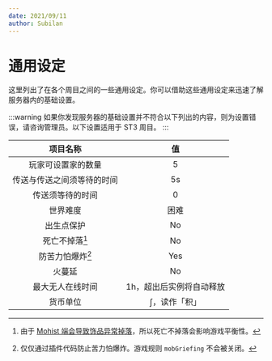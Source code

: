 ```yaml
---
date: 2021/09/11
author: Subilan
---
```


# 通用设定

这里列出了在各个周目之间的一些通用设定。你可以借助这些通用设定来迅速了解服务器内的基础设置。

:::warning
如果你发现服务器的基础设置并不符合以下列出的内容，则为设置错误，请咨询管理员。以下设置适用于 ST3 周目。
:::

|项目名称|值|
|:-:|:-:|
|玩家可设置家的数量|5|
|传送与传送之间须等待的时间|5s|
|传送须等待的时间|0|
|世界难度|困难|
|出生点保护|No|
|死亡不掉落[^1]|No|
|防苦力怕爆炸[^2]|Yes|
|火蔓延|No|
|最大无人在线时间|1h，超出后实例将自动释放|
|货币单位|$\int$，读作「积」|

[^1]: 由于 [Mohist 端会导致饰品异常掉落](https://github.com/TheIllusiveC4/Curios/issues/212)，所以死亡不掉落会影响游戏平衡性。
[^2]: 仅仅通过插件代码防止苦力怕爆炸。游戏规则 `mobGriefing` 不会被关闭。
